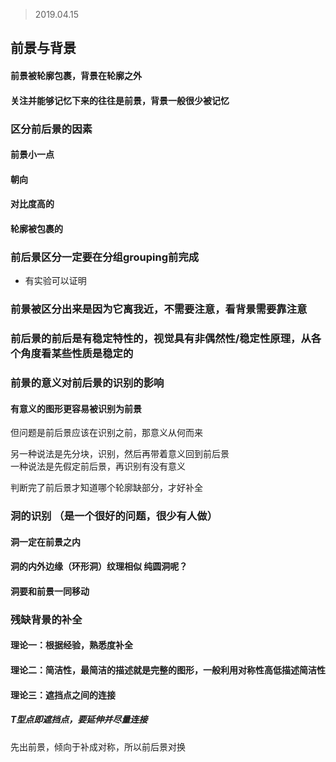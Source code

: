 > 2019.04.15
## 前景与背景
#### 前景被轮廓包裹，背景在轮廓之外  

#### 关注并能够记忆下来的往往是前景，背景一般很少被记忆  

### 区分前后景的因素
#### 前景小一点
#### 朝向
#### 对比度高的
#### 轮廓被包裹的

### 前后景区分一定要在分组grouping前完成  
* 有实验可以证明  

### 前景被区分出来是因为它离我近，不需要注意，看背景需要靠注意

### 前后景的前后是有稳定特性的，视觉具有非偶然性/稳定性原理，从各个角度看某些性质是稳定的  

### 前景的意义对前后景的识别的影响  
#### 有意义的图形更容易被识别为前景  

但问题是前后景应该在识别之前，那意义从何而来  

另一种说法是先分块，识别，然后再带着意义回到前后景  
一种说法是先假定前后景，再识别有没有意义

判断完了前后景才知道哪个轮廓缺部分，才好补全

### 洞的识别 （是一个很好的问题，很少有人做）
#### 洞一定在前景之内  
#### 洞的内外边缘（环形洞）纹理相似 纯圆洞呢？  
#### 洞要和前景一同移动

### 残缺背景的补全
#### 理论一：根据经验，熟悉度补全
#### 理论二：简洁性，最简洁的描述就是完整的图形，一般利用对称性高低描述简洁性
#### 理论三：遮挡点之间的连接
##### T型点即遮挡点，要延伸并尽量连接

先出前景，倾向于补成对称，所以前后景对换
